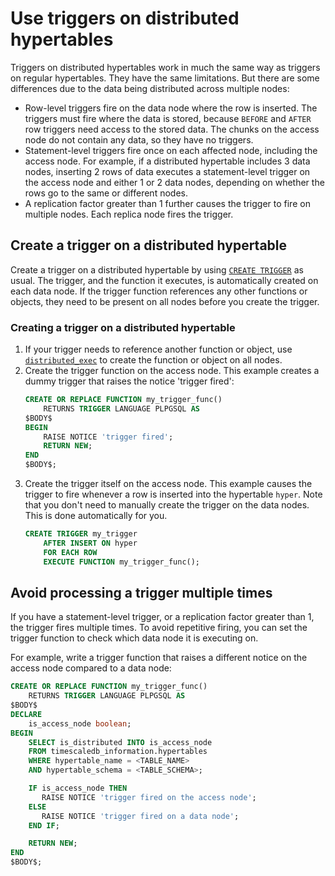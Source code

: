 # Use triggers on distributed hypertables
Triggers on distributed hypertables work in much the same way as triggers on
regular hypertables. They have the same limitations. But there are some
differences due to the data being distributed across multiple nodes:
*	Row-level triggers fire on the data node where the row is inserted. The
	triggers must fire where the data is stored, because `BEFORE` and `AFTER`
	row triggers need access to the stored data. The chunks on the access node
	do not contain any data, so they have no triggers.
*	Statement-level triggers fire once on each affected node, including the
    access node. For example, if a distributed hypertable includes 3 data nodes,
    inserting 2 rows of data executes a statement-level trigger on the access
    node and either 1 or 2 data nodes, depending on whether the rows go to the
    same or different nodes.
*	A replication factor greater than 1 further causes
    the trigger to fire on multiple nodes. Each replica node fires the trigger.

## Create a trigger on a distributed hypertable
Create a trigger on a distributed hypertable by using [`CREATE
TRIGGER`][create-trigger] as usual. The trigger, and the function it executes,
is automatically created on each data node. If the trigger function references
any other functions or objects, they need to be present on all nodes before you
create the trigger.

<procedure>

### Creating a trigger on a distributed hypertable
1.	If your trigger needs to reference another function or object, use
	[`distributed_exec`][distributed_exec] to create the function or object on
	all nodes.
1.	Create the trigger function on the access node. This example creates a dummy
	trigger that raises the notice 'trigger fired':
	```sql
	CREATE OR REPLACE FUNCTION my_trigger_func()
		RETURNS TRIGGER LANGUAGE PLPGSQL AS
	$BODY$
	BEGIN
		RAISE NOTICE 'trigger fired';
		RETURN NEW;
	END
	$BODY$;
	```
1.	Create the trigger itself on the access node. This example causes the
	trigger to fire whenever a row is inserted into the hypertable `hyper`. Note
	that you don't need to manually create the trigger on the data nodes. This is
	done automatically for you.
	```sql
	CREATE TRIGGER my_trigger
		AFTER INSERT ON hyper
		FOR EACH ROW
		EXECUTE FUNCTION my_trigger_func();
	```

</procedure>

## Avoid processing a trigger multiple times
If you have a statement-level trigger, or a replication factor greater than 1,
the trigger fires multiple times. To avoid repetitive firing, you can set the
trigger function to check which data node it is executing on.

For example, write a trigger function that raises a different notice on the
access node compared to a data node:
```sql
CREATE OR REPLACE FUNCTION my_trigger_func()
    RETURNS TRIGGER LANGUAGE PLPGSQL AS
$BODY$
DECLARE
    is_access_node boolean;
BEGIN
    SELECT is_distributed INTO is_access_node
    FROM timescaledb_information.hypertables
    WHERE hypertable_name = <TABLE_NAME>
    AND hypertable_schema = <TABLE_SCHEMA>;

    IF is_access_node THEN
       RAISE NOTICE 'trigger fired on the access node';
    ELSE
       RAISE NOTICE 'trigger fired on a data node';
    END IF;

    RETURN NEW;
END
$BODY$;
```

[create-trigger]: https://www.postgresql.org/docs/current/sql-createtrigger.html
[distributed_exec]: /api/:currentVersion:/distributed-hypertables/distributed_exec/
